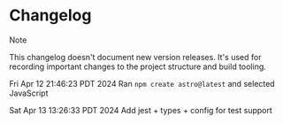 # Changelog

> [!NOTE]
>
> This changelog doesn't document new version releases. It's used for recording
> important changes to the project structure and build tooling.

Fri Apr 12 21:46:23 PDT 2024
Ran `npm create astro@latest` and selected JavaScript

Sat Apr 13 13:26:33 PDT 2024
Add jest + types + config for test support
